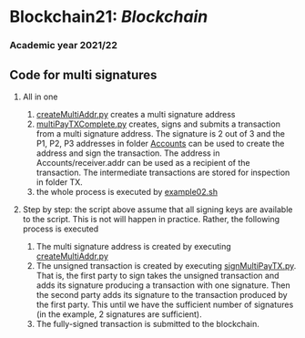 # Blockchain21: *Blockchain* #
### Academic year 2021/22 ###

## Code for multi signatures ##
1. All in one
    1. [createMultiAddr.py](./createMultiAddr.py) creates a multi signature address
    2. [multiPayTXComplete.py](./multiPayTXComplete.py) creates, signs and submits a transaction from a multi signature address. The signature is 2 out of 3 and the P1, P2, P3 addresses in folder [Accounts](./Accounts) can be used to create the address and sign the transaction. The address in Accounts/receiver.addr can be used as a recipient of the transaction. The intermediate transactions are stored for inspection in folder TX.
    3. the whole process is executed by [example02.sh](./example02.sh)

2. Step by step: the script above assume that all signing keys are available to the script. This is not will happen in practice. Rather, the following process is executed
    1. The multi signature address is created by executing [createMultiAddr.py](./createMultiAddr.py)
    2. The unsigned transaction is created by executing [signMultiPayTX.py](./signMultiPayTX.py). That is, the first party to sign takes the unsigned transaction and adds its signature producing a transaction with one signature. Then the second party adds its signature to the transaction produced by the first party. This until we have the sufficient number of signatures (in the example, 2 signatures are sufficient).
    3. The fully-signed transaction is submitted to the blockchain.
    

